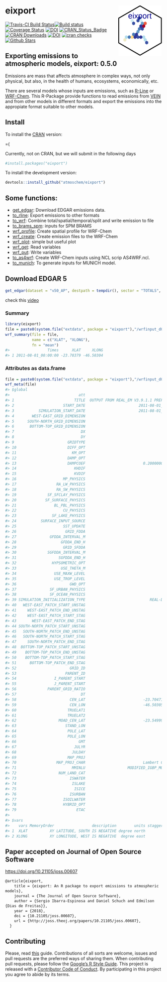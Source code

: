 
<!-- README.md is generated from README.Rmd. Please edit that file -->

# eixport <img src="man/figures/logo.png" align="right" alt="" width="140" />

[![Travis-CI Build
Status](https://travis-ci.org/atmoschem/eixport.svg?branch=master)](https://travis-ci.org/atmoschem/eixport)[![Build
status](https://ci.appveyor.com/api/projects/status/frk36kmayf8yff70?svg=true)](https://ci.appveyor.com/project/Schuch666/eixport)
[![Coverage
Status](https://img.shields.io/codecov/c/github/atmoschem/eixport/master.svg)](https://codecov.io/github/atmoschem/eixport?branch=master)
[![DOI](https://zenodo.org/badge/106145968.svg)](https://zenodo.org/badge/latestdoi/106145968)
[![CRAN\_Status\_Badge](http://www.r-pkg.org/badges/version/eixport)](http://cran.r-project.org/web/packages/eixport)
[![CRAN
Downloads](http://cranlogs.r-pkg.org/badges/grand-total/eixport?color=orange)](http://cran.r-project.org/package=eixport)
[![DOI](http://joss.theoj.org/papers/10.21105/joss.00607/status.svg)](https://doi.org/10.21105/joss.00607)
[![cran
checks](https://cranchecks.info/badges/worst/eixport)](https://cran.r-project.org/web/checks/check_results_eixport.html)
[![Github
Stars](https://img.shields.io/github/stars/atmoschem/eixport.svg?style=social&label=Github)](https://github.com/atmoschem/eixport)

## Exporting emissions to atmospheric models, eixport: 0.5.0

Emissions are mass that affects atmosphere in complex ways, not only
physical, but also, in the health of humans, ecosystems, economically,
etc.

There are several models whose inputs are emissions, such as
[R-Line](https://www.cmascenter.org/r-line/) or
[WRF-Chem](https://ruc.noaa.gov/wrf/wrf-chem/). This R-Package provide
functions to read emissions from
[VEIN](https://github.com/ibarraespinosa/vein) and from other models in
different formats and export the emissions into the appropiate format
suitable to other models.

## Install

To install the [CRAN](https://CRAN.R-project.org/package=eixport)
version:

\=(

Currently, not on CRAN, but we will submit in the following days

``` r
#install.packages("eixport")
```

To install the development version:

``` r
devtools::install_github("atmoschem/eixport")
```

## Some functions:

  - [get\_edgar](https://atmoschem.github.io/eixport/reference/get_edgar.html):
    Download EDGAR emissions data.
  - [to\_rline](https://atmoschem.github.io/eixport/reference/to_rline.html):
    Export emissions to other formats
  - [to\_wrf](https://atmoschem.github.io/eixport/reference/to_wrf.html):
    Combine total/spatial/temporal/split and write emission to file
  - [to\_brams\_spm](https://atmoschem.github.io/eixport/reference/to_brams_spm.html):
    inputs for SPM BRAMS
  - [wrf\_profile](https://atmoschem.github.io/eixport/reference/wrf_profile.html):
    Create spatial profile for WRF-Chem
  - [wrf\_create](https://atmoschem.github.io/eixport/reference/wrf_create.html):
    Create emission files to the WRF-Chem
  - [wrf\_plot](https://atmoschem.github.io/eixport/reference/wrf_plot.html):
    simple but useful plot
  - [wrf\_get](https://atmoschem.github.io/eixport/reference/wrf_get.html):
    Read variables
  - [wrf\_put](https://atmoschem.github.io/eixport/reference/wrf_put.html):
    Write variables
  - [to\_as4wrf](https://atmoschem.github.io/eixport/reference/to_as4wrf.html):
    Create WRF-Chem inputs using NCL scrip AS4WRF.ncl.
  - [to\_munich](https://atmoschem.github.io/eixport/reference/to_munich.html):
    To generate inputs for MUNICH model.

## Download EDGAR 5

``` r
get_edgar(dataset = "v50_AP", destpath = tempdir(), sector = "TOTALS", year = 2014)
```

check this [video](https://www.youtube.com/embed/gXt3hOlpYts)

### Summary

``` r
library(eixport)
file = paste0(system.file("extdata", package = "eixport"),"/wrfinput_d02")
wrf_summary(file = file,
            name = c("XLAT", "XLONG"),
            fn = "mean")
#>                 Times      XLAT     XLONG
#> 1 2011-08-01_00:00:00 -23.70379 -46.50304
```

### Attributes as data.frame

``` r
file = paste0(system.file("extdata", package = "eixport"),"/wrfinput_d02")
wrf_meta(file)
#> $global
#>                               att                                       vars
#> 1                           TITLE  OUTPUT FROM REAL_EM V3.9.1.1 PREPROCESSOR
#> 2                      START_DATE                        2011-08-01_00:00:00
#> 3           SIMULATION_START_DATE                        2011-08-01_00:00:00
#> 4        WEST-EAST_GRID_DIMENSION                                         64
#> 5      SOUTH-NORTH_GRID_DIMENSION                                         52
#> 6       BOTTOM-TOP_GRID_DIMENSION                                         35
#> 7                              DX                                       3000
#> 8                              DY                                       3000
#> 9                        GRIDTYPE                                          C
#> 10                       DIFF_OPT                                          1
#> 11                         KM_OPT                                          4
#> 12                       DAMP_OPT                                          3
#> 13                       DAMPCOEF                          0.200000002980232
#> 14                          KHDIF                                          0
#> 15                          KVDIF                                          0
#> 16                     MP_PHYSICS                                         10
#> 17                  RA_LW_PHYSICS                                          4
#> 18                  RA_SW_PHYSICS                                          4
#> 19              SF_SFCLAY_PHYSICS                                          1
#> 20             SF_SURFACE_PHYSICS                                          2
#> 21                 BL_PBL_PHYSICS                                          1
#> 22                     CU_PHYSICS                                          0
#> 23                SF_LAKE_PHYSICS                                          0
#> 24           SURFACE_INPUT_SOURCE                                          1
#> 25                     SST_UPDATE                                          0
#> 26                      GRID_FDDA                                          0
#> 27               GFDDA_INTERVAL_M                                          0
#> 28                    GFDDA_END_H                                          0
#> 29                     GRID_SFDDA                                          0
#> 30              SGFDDA_INTERVAL_M                                          0
#> 31                   SGFDDA_END_H                                          0
#> 32                HYPSOMETRIC_OPT                                          2
#> 33                    USE_THETA_M                                          0
#> 34                 USE_MAXW_LEVEL                                          0
#> 35                 USE_TROP_LEVEL                                          0
#> 36                        GWD_OPT                                          0
#> 37               SF_URBAN_PHYSICS                                          1
#> 38               SF_OCEAN_PHYSICS                                          0
#> 39 SIMULATION_INITIALIZATION_TYPE                             REAL-DATA CASE
#> 40   WEST-EAST_PATCH_START_UNSTAG                                          1
#> 41     WEST-EAST_PATCH_END_UNSTAG                                         63
#> 42     WEST-EAST_PATCH_START_STAG                                          1
#> 43       WEST-EAST_PATCH_END_STAG                                         64
#> 44 SOUTH-NORTH_PATCH_START_UNSTAG                                          1
#> 45   SOUTH-NORTH_PATCH_END_UNSTAG                                         51
#> 46   SOUTH-NORTH_PATCH_START_STAG                                          1
#> 47     SOUTH-NORTH_PATCH_END_STAG                                         52
#> 48  BOTTOM-TOP_PATCH_START_UNSTAG                                          1
#> 49    BOTTOM-TOP_PATCH_END_UNSTAG                                         34
#> 50    BOTTOM-TOP_PATCH_START_STAG                                          1
#> 51      BOTTOM-TOP_PATCH_END_STAG                                         35
#> 52                        GRID_ID                                          2
#> 53                      PARENT_ID                                          1
#> 54                 I_PARENT_START                                         48
#> 55                 J_PARENT_START                                         40
#> 56              PARENT_GRID_RATIO                                          3
#> 57                             DT                                         15
#> 58                        CEN_LAT                          -23.7047119140625
#> 59                        CEN_LON                          -46.5030517578125
#> 60                       TRUELAT1                                        -23
#> 61                       TRUELAT2                                        -24
#> 62                   MOAD_CEN_LAT                          -23.5499954223633
#> 63                      STAND_LON                                        -45
#> 64                       POLE_LAT                                         90
#> 65                       POLE_LON                                          0
#> 66                            GMT                                          0
#> 67                          JULYR                                       2011
#> 68                         JULDAY                                        213
#> 69                       MAP_PROJ                                          1
#> 70                  MAP_PROJ_CHAR                          Lambert Conformal
#> 71                         MMINLU                   MODIFIED_IGBP_MODIS_NOAH
#> 72                   NUM_LAND_CAT                                         21
#> 73                        ISWATER                                         17
#> 74                         ISLAKE                                         21
#> 75                          ISICE                                         15
#> 76                        ISURBAN                                         13
#> 77                     ISOILWATER                                         14
#> 78                     HYBRID_OPT                                         -1
#> 79                           ETAC                                          0
#> 
#> $vars
#>    vars MemoryOrder                 description        units stagger FieldType
#> 1  XLAT          XY LATITUDE, SOUTH IS NEGATIVE degree north               104
#> 2 XLONG          XY LONGITUDE, WEST IS NEGATIVE  degree east               104
```

## Paper accepted on Journal of Open Source Software

<https://doi.org/10.21105/joss.00607>

    @article{eixport,
        title = {eixport: An R package to export emissions to atmospheric models},
        journal = {The Journal of Open Source Software},
        author = {Sergio Ibarra-Espinosa and Daniel Schuch and Edmilson {Dias de Freitas}},
        year = {2018},
        doi = {10.21105/joss.00607},
        url = {http://joss.theoj.org/papers/10.21105/joss.00607},
      }

## Contributing

Please, read
[this](https://github.com/atmoschem/eixport/blob/master/CONTRIBUTING.md)
guide. Contributions of all sorts are welcome, issues and pull requests
are the preferred ways of sharing them. When contributing pull requests,
please follow the [Google’s R Style
Guide](https://google.github.io/styleguide/Rguide.xml). This project is
released with a [Contributor Code of
Conduct](https://github.com/atmoschem/eixport/blob/master/CODE_OF_CONDUCT.md).
By participating in this project you agree to abide by its terms.
